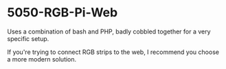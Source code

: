 # 5050-RGB-Pi-Web

Uses a combination of bash and PHP, badly cobbled together for a very specific setup.

If you're trying to connect RGB strips to the web, I recommend you choose a more modern solution.
